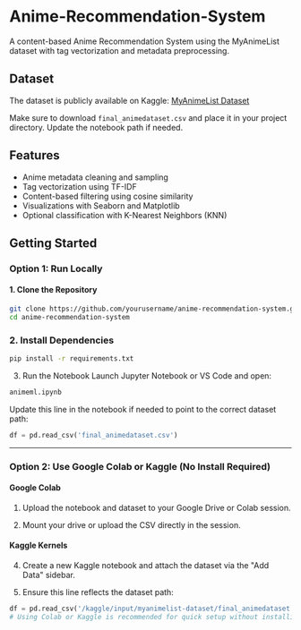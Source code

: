 # Anime-Recommendation-System
A content-based Anime Recommendation System using the MyAnimeList dataset with tag vectorization and metadata preprocessing.

## Dataset

The dataset is publicly available on Kaggle: [MyAnimeList Dataset](https://www.kaggle.com/datasets/dbdmobile/myanimelist-dataset?select=final_animedataset.csv)

Make sure to download `final_animedataset.csv` and place it in your project directory. Update the notebook path if needed.

## Features

- Anime metadata cleaning and sampling
- Tag vectorization using TF-IDF
- Content-based filtering using cosine similarity
- Visualizations with Seaborn and Matplotlib
- Optional classification with K-Nearest Neighbors (KNN)


## Getting Started

### Option 1: Run Locally

#### 1. Clone the Repository

```bash
git clone https://github.com/yourusername/anime-recommendation-system.git
cd anime-recommendation-system
```
### 2. Install Dependencies
```bash
pip install -r requirements.txt
```

3. Run the Notebook
Launch Jupyter Notebook or VS Code and open:

```bash
animeml.ipynb
```
Update this line in the notebook if needed to point to the correct dataset path:

```python
df = pd.read_csv('final_animedataset.csv')
```

---

### Option 2: Use Google Colab or Kaggle (No Install Required)
#### Google Colab

1. Upload the notebook and dataset to your Google Drive or Colab session.

2. Mount your drive or upload the CSV directly in the session.

#### Kaggle Kernels

4. Create a new Kaggle notebook and attach the dataset via the "Add Data" sidebar.

5. Ensure this line reflects the dataset path:

```python
df = pd.read_csv('/kaggle/input/myanimelist-dataset/final_animedataset.csv')
# Using Colab or Kaggle is recommended for quick setup without installing anything locally.
```
